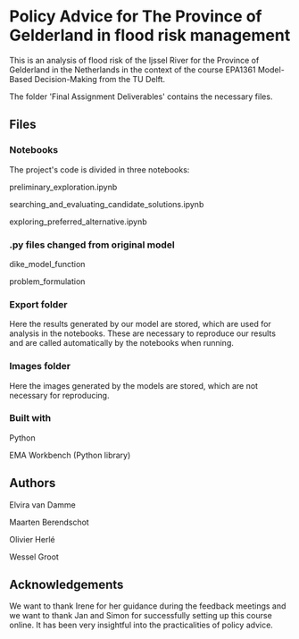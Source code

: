 # Policy Advice for The Province of Gelderland in flood risk management

This is an analysis of flood risk of the Ijssel River for the Province of Gelderland in the Netherlands in the context of the course EPA1361 Model-Based Decision-Making from the TU Delft.


The folder 'Final Assignment Deliverables' contains the necessary files.

## Files

### Notebooks
The project's code is divided in three notebooks: 

preliminary_exploration.ipynb

searching_and_evaluating_candidate_solutions.ipynb

exploring_preferred_alternative.ipynb

### .py files changed from original model

dike_model_function

problem_formulation



### Export folder

Here the results generated by our model are stored, which are used for analysis in the notebooks. These are necessary to reproduce our results and are called automatically by the notebooks when running.

### Images folder
Here the images generated by the models are stored, which are not necessary for reproducing.


### Built with

Python

EMA Workbench (Python library)

## Authors

Elvira van Damme

Maarten Berendschot

Olivier Herlé

Wessel Groot

## Acknowledgements
We want to thank Irene for her guidance during the feedback meetings and we want to thank Jan and Simon for successfully setting up this course online. It has been very insightful into the practicalities of policy advice.
